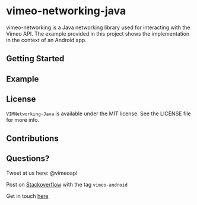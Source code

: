 # vimeo-networking-java
vimeo-networking is a Java networking library used for interacting with the Vimeo API. The example provided in this project shows the implementation in the context of an Android app.

## Getting Started

## Example

## License

`VIMNetworking-Java` is available under the MIT license. See the LICENSE file for more info.

## Contributions

## Questions?

Tweet at us here: @vimeoapi

Post on [Stackoverflow](http://stackoverflow.com/questions/tagged/vimeo-android) with the tag `vimeo-android`

Get in touch [here](https://Vimeo.com/help/contact)
